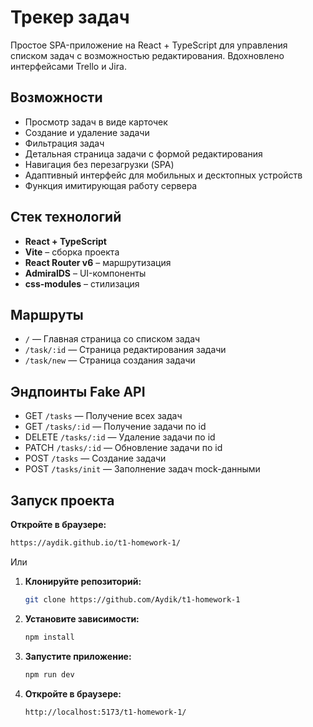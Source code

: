 # Трекер задач

Простое SPA-приложение на React + TypeScript для управления списком задач с возможностью редактирования. Вдохновлено
интерфейсами Trello и Jira.

## Возможности

- Просмотр задач в виде карточек
- Создание и удаление задачи
- Фильтрация задач
- Детальная страница задачи с формой редактирования
- Навигация без перезагрузки (SPA)
- Адаптивный интерфейс для мобильных и десктопных устройств
- Функция имитирующая работу сервера

## Стек технологий

- **React + TypeScript**
- **Vite** – сборка проекта
- **React Router v6** – маршрутизация
- **AdmiralDS** – UI-компоненты
- **css-modules** – стилизация

## Маршруты

- `/` — Главная страница со списком задач
- `/task/:id` — Страница редактирования задачи
- `/task/new` — Страница создания задачи

## Эндпоинты Fake API

- GET `/tasks` — Получение всех задач
- GET `/tasks/:id` — Получение задачи по id
- DELETE `/tasks/:id` — Удаление задачи по id
- PATCH `/tasks/:id` — Обновление задачи по id
- POST `/tasks` — Создание задачи
- POST `/tasks/init` — Заполнение задач mock-данными

## Запуск проекта

**Откройте в браузере:**

   ```sh
   https://aydik.github.io/t1-homework-1/
   ```

Или

1. **Клонируйте репозиторий:**
   ```sh 
   git clone https://github.com/Aydik/t1-homework-1
   ```
2. **Установите зависимости:**
   ```sh
   npm install
   ```
3. **Запустите приложение:**
   ```sh
   npm run dev
   ```
4. **Откройте в браузере:**
   ```sh
   http://localhost:5173/t1-homework-1/
   ```